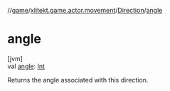 //[game](../../../index.md)/[xlitekt.game.actor.movement](../index.md)/[Direction](index.md)/[angle](angle.md)

# angle

[jvm]\
val [angle](angle.md): [Int](https://kotlinlang.org/api/latest/jvm/stdlib/kotlin/-int/index.html)

Returns the angle associated with this direction.
